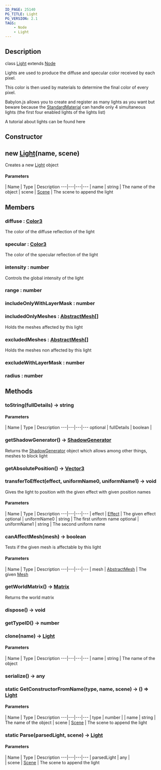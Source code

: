 ```yaml
---
ID_PAGE: 25140
PG_TITLE: Light
PG_VERSION: 2.1
TAGS:
    - Node
    - Light
---
```

## Description

class [Light](/classes/2.4/Light) extends [Node](/classes/2.4/Node)

Lights are used to produce the diffuse and specular color received by each pixel.

This color is then used by materials to determine the final color of every pixel.

Babylon.js allows you to create and register as many lights as you want but beware because the [StandardMaterial](/classes/2.4/StandardMaterial) can handle only 4 simultaneous lights (the first four enabled lights of the lights list)

A tutorial about lights can be found here

## Constructor

## new [Light](/classes/2.4/Light)(name, scene)

Creates a new [Light](/classes/2.4/Light) object

#### Parameters
 | Name | Type | Description
---|---|---|---
 | name | string |    The name of the object
 | scene | [Scene](/classes/2.4/Scene) |    The scene to append the light
## Members

### diffuse : [Color3](/classes/2.4/Color3)

The color of the diffuse reflection of the light

### specular : [Color3](/classes/2.4/Color3)

The color of the specular reflection of the light

### intensity : number

Controls the global intensity of the light

### range : number



### includeOnlyWithLayerMask : number



### includedOnlyMeshes : [AbstractMesh](/classes/2.4/AbstractMesh)[]

Holds the meshes affected by this light

### excludedMeshes : [AbstractMesh](/classes/2.4/AbstractMesh)[]

Holds the meshes non affected by this light

### excludeWithLayerMask : number



### radius : number



## Methods

### toString(fullDetails) &rarr; string



#### Parameters
 | Name | Type | Description
---|---|---|---
optional | fullDetails | boolean | 

### getShadowGenerator() &rarr; [ShadowGenerator](/classes/2.4/ShadowGenerator)

Returns the [ShadowGenerator](/classes/2.4/ShadowGenerator) object which allows among other things, meshes to block light
### getAbsolutePosition() &rarr; [Vector3](/classes/2.4/Vector3)


### transferToEffect(effect, uniformName0, uniformName1) &rarr; void

Gives the light to position with the given effect with given position names

#### Parameters
 | Name | Type | Description
---|---|---|---
 | effect | [Effect](/classes/2.4/Effect) |    The given effect
optional | uniformName0 | string |    The first uniform name
optional | uniformName1 | string |    The second uniform name
### canAffectMesh(mesh) &rarr; boolean

Tests if the given mesh is affectable by this light

#### Parameters
 | Name | Type | Description
---|---|---|---
 | mesh | [AbstractMesh](/classes/2.4/AbstractMesh) |    The given [Mesh](/classes/2.4/Mesh)

### getWorldMatrix() &rarr; [Matrix](/classes/2.4/Matrix)

Returns the world matrix
### dispose() &rarr; void


### getTypeID() &rarr; number


### clone(name) &rarr; [Light](/classes/2.4/Light)



#### Parameters
 | Name | Type | Description
---|---|---|---
 | name | string |    The name of the object

### serialize() &rarr; any


### static GetConstructorFromName(type, name, scene) &rarr; () =&gt; [Light](/classes/2.4/Light)



#### Parameters
 | Name | Type | Description
---|---|---|---
 | type | number | 
 | name | string |    The name of the object
 | scene | [Scene](/classes/2.4/Scene) |    The scene to append the light
### static Parse(parsedLight, scene) &rarr; [Light](/classes/2.4/Light)



#### Parameters
 | Name | Type | Description
---|---|---|---
 | parsedLight | any |  
 | scene | [Scene](/classes/2.4/Scene) |    The scene to append the light
